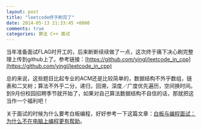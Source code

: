 ```yaml
---
layout: post
title: "leetcode终于刷完了"
date: 2014-05-13 21:33:45 +0800
comments: true
categories: 算法 C++ 面试
---
```


当年准备面试FLAG时开工的，后来断断续续做了一点，这次终于痛下决心刷完整理上传到github上了。参考链接：[https://github.com/yingl/leetcode_in_cpp](https://github.com/yingl/leetcode_in_cpp)

<!--more-->
总的来说，这些题目比起专业的ACM还是比较简单的，数据结构不外乎数组，链表和二叉树；算法不外乎二分，递归，回溯，深度／广度优先遍历，空间换时间。到9月份校园招聘季节就开始了，如果对自己算法数据结构不自信的话，那就把这当作一个福利吧！

关于面试的时候为什么要考白板编程，好好参考一下这篇文章：[白板与编程面试：为什么不在电脑上编程更有帮助](http://blog.jobbole.com/65625/)。